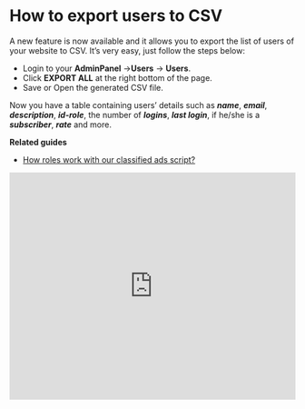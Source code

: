 # How to export users to CSV

A new feature is now available and it allows you to export the list of users of your website to CSV. It’s very easy, just follow the  steps below:

-   Login to your  **AdminPanel** ->**Users**  ->  **Users**.
-   Click  **EXPORT ALL**  at the right bottom of the page.
-   Save or Open the generated CSV file.

Now you have a table containing users’ details such as  **_name_**,  **_email_**,  **_description_**,  **_id-role_**, the number of **_logins_**,  **_last login_**, if he/she is a  **_subscriber_**,  **_rate_**  and more.

**Related guides**
  * [How roles work with our classified ads script?](Users-how-do-roles-work.md)
  
  
<iframe width="100%" height="400px" src="https://www.youtube.com/embed/4zrqV44pKEE" title="Yclas video" frameborder="0" allow="accelerometer; autoplay; clipboard-write; encrypted-media; gyroscope; picture-in-picture" allowfullscreen></iframe>
 
  
